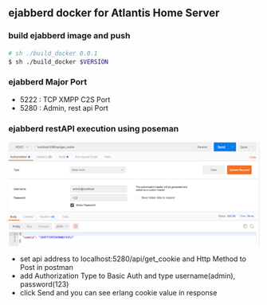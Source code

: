 ## ejabberd docker for Atlantis Home Server

### build ejabberd image and push

```bash
# sh ./build_docker 0.0.1
$ sh ./build_docker $VERSION
```

### ejabberd Major Port

* 5222 : TCP XMPP C2S Port
* 5280 : Admin, rest api Port

### ejabberd restAPI execution using poseman
![](docs/postman.png)

* set api address to localhost:5280/api/get_cookie and Http Method to Post in postman
* add Authorization Type to Basic Auth and type username(admin), password(123)
* click Send and you can see erlang cookie value in response